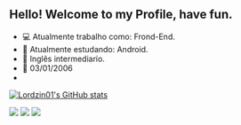 ## Hello! Welcome to my Profile, have fun.

- 💻 Atualmente trabalho como: Frond-End.
- 📱 Atualmente estudando: Android.
- 📘 Inglês intermediario.
- 🥳 03/01/2006
- 
  
  
  
  
<div>

[![Lordzin01's GitHub stats](https://github-readme-stats.vercel.app/api?Username=Lordzin01)](https://github.com/Lordzin01/github-readme-stats)

</div>


<div>
 
  <a href="https://instagram.com/herick_basso" target="_blank"><img src="https://img.shields.io/badge/-Instagram-%23E4405F?style=for-the-badge&logo=instagram&logoColor=white" target="_blank"></a>
  <a href = "mailto:herick.basso@gmail.com"><img src="https://img.shields.io/badge/-Gmail-%23333?style=for-the-badge&logo=gmail&logoColor=white" target="_blank"></a>
   <a href="(https://www.linkedin.com/in/herick-basso-29bb33296/)](https://www.linkedin.com/in/herick-basso-29bb33296/)" target="_blank"><img src="https://img.shields.io/badge/-LinkedIn-%230077B5?style=for-the-badge&logo=linkedin&logoColor=white" target="_blank"></a> 
  
</div>


